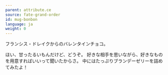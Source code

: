 ```yaml
---
parent: attribute.ce
source: fate-grand-order
id: mug-bonbon
language: ja
weight: 0
---
```


フランシス・ドレイクからのバレンタインチョコ。

ほい、甘ったるいもんだけど、どうぞ。
好きな相手を思いながら、好きなものを用意すればいいって聞いたからさ。
中にはたっぷりブランデーゼリーを詰めてみたよ！
